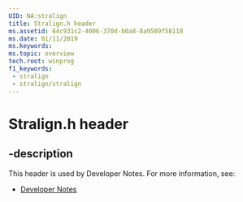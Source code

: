 ```yaml
---
UID: NA:stralign
title: Stralign.h header
ms.assetid: 64c931c2-4006-370d-b0a8-8a9509f58118
ms.date: 01/11/2019
ms.keywords: 
ms.topic: overview
tech.root: winprog
f1_keywords:
 - stralign
 - stralign/stralign
---
```


# Stralign.h header


## -description

This header is used by Developer Notes. For more information, see:

- [Developer Notes](../_winprog/index.md)

